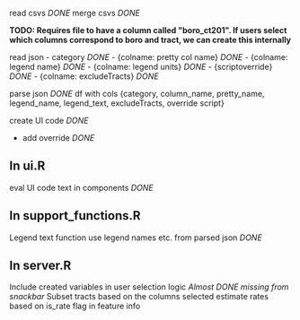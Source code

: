 read csvs  *DONE*
merge csvs *DONE*

**TODO: Requires file to have a column called "boro_ct201". 
If users select which columns correspond to boro and tract, 
we can create this internally**

read json
    - category                      *DONE*
    - {colname: pretty col name}    *DONE*
    - {colname: legend name}        *DONE*
    - {colname: legend units}       *DONE*
    - {scriptoverride}              *DONE*
    - {colname: excludeTracts}      *DONE*

parse json    *DONE*
  df with cols {category, column_name, pretty_name, legend_name, 
                legend_text, excludeTracts, override script}

create UI code *DONE*
 - add override *DONE*

In ui.R
----------------
eval UI code text in components *DONE*

In support_functions.R
----------------
Legend text function
  use legend names etc. from parsed json *DONE*

In server.R
----------------
Include created variables in user selection logic *Almost DONE* _missing from snackbar_
Subset tracts based on the columns selected 
estimate rates based on is_rate flag in feature info 

  